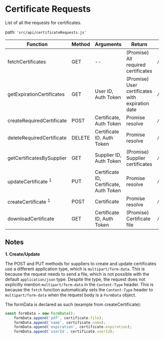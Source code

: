 # Certificate Requests

List of all the requests for certificates.

path: `'src/api/certificateRequests.js'`

| Function | Method | Arguments | Return | API Route |
|----------|--------|-----------|--------|-----------|
| fetchCertificates | GET | -- | (Promise) All required certificates | ```/required-certificate/``` |
| getExpirationCertificates | GET | User ID, Auth Token | (Promise) User certificates with expiration date | ``` /required-certificate/expiration ``` |
| createRequiredCertificate | POST | Certificate, Auth Token | Promise resolve | ``` /required-certificate/ ``` |
| deleteRequiredCertificate | DELETE | Certificate ID, Auth Token | Promise resolve | ``` /required-certificate/:id ``` |
| getCertificatesBySupplier | GET | Supplier ID, Auth Token | (Promise) Supplier certificates | ``` /certificate/:id ``` |
| updateCertificate <sup>1</sup> | PUT | Certificate ID, Certificate, Auth Token | Promise resolve | ``` /upload/update/:requiredCertificateId/:userId ``` |
| createCertificate <sup>1</sup> | POST | Certificate | Promise resolve | ``` /upload/create/ ``` |
| downloadCertificate | GET | Certificate ID, Auth Token | (Promise) Certificate file | ``` /certificate/download/:id ``` |

## Notes

**1. Create/Update**

The POST and PUT methods for suppliers to create and update certificates use a different application type, which is `multipart/form-data`. This is because the request needs to send a file, which is not possible with the default `application/json` type. Despite the type, the request does not explicitly mention `multipart/form-data` in the `Content-Type` header. This is because the `fetch` function automatically sets the `Content-Type` header to `multipart/form-data` when the request body is a `FormData` object.

The formData is declared as such (example from createCertificate):

```jsx title="/src/pages/Certificates/components/CertificateForm.jsx"
const formData = new FormData();
    formData.append('pdf', certificate.file);
    formData.append('name', certificate.name);
    formData.append('expiration', certificate.expiration);
    formData.append('userId', certificate.userId);
```

